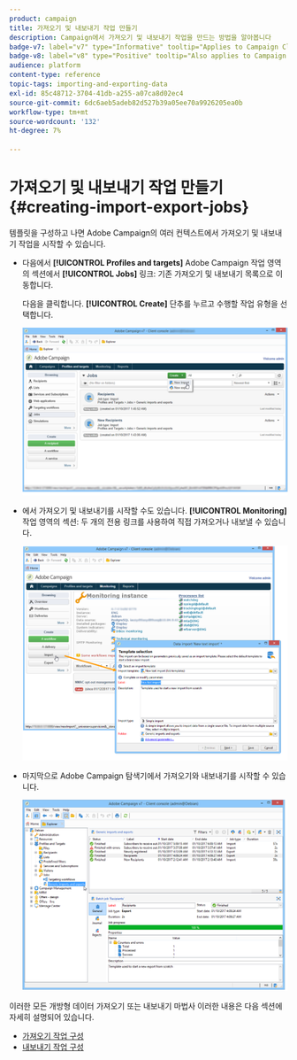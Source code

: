 ```yaml
---
product: campaign
title: 가져오기 및 내보내기 작업 만들기
description: Campaign에서 가져오기 및 내보내기 작업을 만드는 방법을 알아봅니다
badge-v7: label="v7" type="Informative" tooltip="Applies to Campaign Classic v7"
badge-v8: label="v8" type="Positive" tooltip="Also applies to Campaign v8"
audience: platform
content-type: reference
topic-tags: importing-and-exporting-data
exl-id: 85c48712-3704-41db-a255-a07ca8d02ec4
source-git-commit: 6dc6aeb5adeb82d527b39a05ee70a9926205ea0b
workflow-type: tm+mt
source-wordcount: '132'
ht-degree: 7%

---
```


# 가져오기 및 내보내기 작업 만들기 {#creating-import-export-jobs}



템플릿을 구성하고 나면 Adobe Campaign의 여러 컨텍스트에서 가져오기 및 내보내기 작업을 시작할 수 있습니다.

* 다음에서 **[!UICONTROL Profiles and targets]** Adobe Campaign 작업 영역의 섹션에서 **[!UICONTROL Jobs]** 링크: 기존 가져오기 및 내보내기 목록으로 이동합니다.

   다음을 클릭합니다. **[!UICONTROL Create]** 단추를 누르고 수행할 작업 유형을 선택합니다.

   ![](assets/s_ncs_user_import_from_home.png)

* 에서 가져오기 및 내보내기를 시작할 수도 있습니다. **[!UICONTROL Monitoring]** 작업 영역의 섹션: 두 개의 전용 링크를 사용하여 직접 가져오거나 내보낼 수 있습니다.

   ![](assets/s_ncs_user_import_from_production.png)

* 마지막으로 Adobe Campaign 탐색기에서 가져오기와 내보내기를 시작할 수 있습니다.

   ![](assets/s_ncs_user_export_wizard_launch_from_menu.png)


이러한 모든 개방형 데이터 가져오기 또는 내보내기 마법사 이러한 내용은 다음 섹션에 자세히 설명되어 있습니다.

* [가져오기 작업 구성](../../platform/using/executing-import-jobs.md)
* [내보내기 작업 구성](../../platform/using/executing-export-jobs.md)

